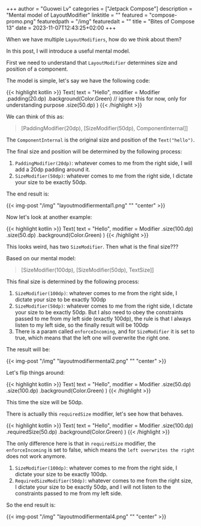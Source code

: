 +++
author = "Guowei Lv"
categories = ["Jetpack Compose"]
description = "Mental model of LayoutModifier"
linktitle = ""
featured = "compose-promo.png"
featuredpath = "/img"
featuredalt = ""
title = "Bites of Compose 13"
date = 2023-11-07T12:43:25+02:00
+++

When we have multiple `LayoutModifiers`, how do we think about them?

In this post, I will introduce a useful mental model.

First we need to understand that `LayoutModifier` determines size and position of a component.

The model is simple, let's say we have the following code:


{{< highlight kotlin >}}
Text(
    text = "Hello",
    modifier = Modifier
        .padding(20.dp)
        .background(Color.Green) // ignore this for now, only for understanding purpose
        .size(50.dp)
)
{{< /highlight >}}

We can think of this as:

> [PaddingModifier(20dp), [SizeModifier(50dp), ComponentInternal]]

The `ComponentInternal` is the original size and position of the `Text("hello")`.

The final size and position will be determined by the following process:
1. `PaddingModifier(20dp)`: whatever comes to me from the right side, I will add a 20dp padding around it.
2. `SizeModifier(50dp)`: whatever comes to me from the right side, I dictate your size to be exactly 50dp.

The end result is:

{{< img-post "/img" "layoutmodifiermental1.png" "" "center" >}}

Now let's look at another example:

{{< highlight kotlin >}}
Text(
    text = "Hello",
    modifier = Modifier
        .size(100.dp)
        .size(50.dp)
        .background(Color.Green)
)
{{< /highlight >}}

This looks weird, has two `SizeModifier`. Then what is the final size???

Based on our mental model:

> [SizeModifier(100dp), [SizeModifier(50dp), TextSize]]

This final size is determined by the following process:

1. `SizeModifier(100dp)`: whatever comes to me from the right side, I dictate your size to be exactly 100dp
2. `SizeModifier(50dp)`: whatever comes to me from the right side, I dictate your size to be exactly 50dp. But I also need to obey the constraints passed to me from my left side (exactly 100dp), the rule is that I always listen to my left side, so the finally result will be 100dp
3.  There is a param called `enforceIncoming`, and for `SizeModifier` it is set to true, which means that the left one will overwrite the right one.

The result will be:

{{< img-post "/img" "layoutmodifiermental2.png" "" "center" >}}

Let's flip things around:

{{< highlight kotlin >}}
Text(
    text = "Hello",
    modifier = Modifier
        .size(50.dp)
        .size(100.dp)
        .background(Color.Green)
)
{{< /highlight >}}

This time the size will be 50dp.

There is actually this `requiredSize` modifier, let's see how that behaves.

{{< highlight kotlin >}}
Text(
    text = "Hello",
    modifier = Modifier
        .size(100.dp)
        .requiredSize(50.dp)
        .background(Color.Green)
)
{{< /highlight >}}

The only difference here is that in `requiredSize` modifier, the `enforceIncoming` is set to false, which means the `left overwrites the right` does not work anymore.

1. `SizeModifier(100dp)`: whatever comes to me from the right side, I dictate your size to be exactly 100dp.
2. `RequiredSizeModifier(50dp)`: whatever comes to me from the right size, I dictate your size to be exactly 50dp, and I will not listen to the constraints passed to me from my left side.

So the end result is:

{{< img-post "/img" "layoutmodifiermental4.png" "" "center" >}}
